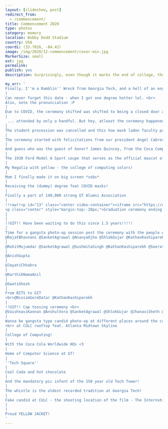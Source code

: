 ```yaml
---
layout: [slideshow, post]
redirect_from:
  - /commencement/
title: Commencement 2020
type: photos
category: memory
location: Bobby Dodd Stadium
country: USA
coordi: (33.7826, -84.42)
image: /img/2020/12-commencement/cover-min.jpg
MarkerSize: small
ext: jpg
permalink:
publish: yes
description: Surprisingly, even though it marks the end of college, the graduation ceremony in the USA is called commencement, because it marks the beginning of students new lives in the world - the beginning of their professional life. We consider ourselves lucky that our ceremony was one of the few and first ceremonies happening in COVID times!

my_arr: '
Finally, I''m a Ramblin'' Wreck from Georgia Tech, and a hell of an engineer. A helluva, helluva, helluva, helluva, hell of an Engineer.
|
Can never forget this date - when I got one degree hotter lol. <br>
Also, note the pronunciation :P
|
Due to COVID, the ceremony shifted was shifted to being a closed door and at the  beautifully decorated McCaimish Pavillion but due to COVID restrictions it was shifted to a socially distant Bobby Dodd ....
|
 ... attended by only a handful. But hey, atleast the ceremony happened so no complaints.
|
The student procession was cancelled and this how mask laden faculty procession look like!
|
The ceremony started with felicitations from our president Angel Cabrera!
|
And guess who was the guest of honor? James Quincey, from the Coca Company next door.
|
The 1930 Ford Model A Sport coupe that serves as the official mascot of the student body at the Georgia Institute of Technology waiting to congratulate us!
|
My Regalia with yellow - the college of computing colors!
|
Mom I finally made it on big screen *sobs*
|
Receiving the (dummy) degree feat COVID masks!
|
Finally a part of 140,000 strong GT Alumni Association
|
!!raw!!<p id="13" class="center video-container"><iframe src="https://drive.google.com/file/d/1HhM3ic3OzWEchG3eW8UDab7CqNSCZ2NR/preview" width="480" height="480"></iframe>
<p class="center" style="margin-top:-20px;">Graduation ceremony ending with the traditional Ramblin'' Wreck from Georgia Tech fight song! </p></p>
|
|
!!GIF!! Have been waiting to do this since 1.5 years!!!!!
|
Time for a gangsta photo-op session post the ceremony with the people who opted in for the ceremony (feat cancellations coz COVID) <br>
@RajatBhavnani @SanketAgrawal @AnanyaOjha @ShlokGujar @KathanKashiparekh @AnshulVora
|
@RohitMujumdar @SanketAgrawal @SushmitaSingh @KathanKashiparekh @SeeratBindra @ShaliniChaudhuri
|
@AnishGupta
|
@JayatiChhabra
|
@KarthikNamaAnil
|
@SwatiGhosh
|
From BITS to GIT
<br>@NissimGoreDatar @KathanKashiparekh
|
!!GIF!! Cap tossing ceremony <br>
@VaishnaviKannan @AnshulVora @SanketAgrawal @ShlokGujar @JhanaviSheth @KarthikNamaAnil @KathanKashiparekh @AnanyaOjha
|
Wanna be gangsta type candid photo-op at different places around the campus.
<br> at CULC rooftop feat. Atlanta Midtown Skyline
|
College of Computing!
|
With the Coca Cola Worldwide HQs <3
|
Home of Computer Science at GT!
|
''Tech Square''
|
Cool Coda and hot chocolate
|
And the mandatory pic infont of the 150 year old Tech Tower!
|
The whistle is the oldest recorded tradition at Georgia Tech!
|
Fake candid at CULC - the shooting location of the film - The Internship!
|
|
Proud YELLOW JACKET!
'
---
```

<!-- http://compressjpeg.com -->
<!-- http://compressimage.toolur.com/ 1024, 400-->
<!-- https://ezgif.com/optimize/ remove second and then lossy 50. Best is transparency. Fuzzy 6-->
<!-- https://support.google.com/blogger/thread/1950766?hl=en -->
